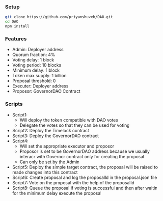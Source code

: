 ### Setup
```bash
git clone https://github.com/priyanshuveb/DAO.git
cd DAO
npm install
```

### Features
- Admin: Deployer address
- Quorum fraction: 4%
- Voting delay: 1 block
- Voting period: 10 blocks
- Minimum delay: 1 block
- Token max supply: 1 billion
- Proposal threshold: 0
- Executer: Deployer address
- Proposor: GovernorDAO Contract

### Scripts
- Script1:
  - Will deploy the token compatible with DAO votes
  - Delegate the votes so that they can be used for voting
- Script2: Deploy the Timelock contract
- Script3: Deploy the GovernorDAO contract
- Script4: 
  - Will set the appropriate executor and proposor 
  - Proposor is set to be GovernorDAO address because we usually interacr with Governor contract only for creating the proposal
  - Can only be set by the Admin
- Script5: Deploy the simple target contract, the proposal will be raised to made changes into this contract
- Script6: Create proposal and log the proposalId in the proposal.json file
- Script7: Vote on the proposal with the help of the proposalId
- Script8: Queue the proposal if voting is successful and then after waitin for the minimum delay execute the proposal
